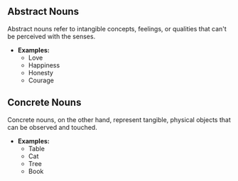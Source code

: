 ## Abstract Nouns

Abstract nouns refer to intangible concepts, feelings, or qualities that can't be perceived with the senses.

- **Examples:**
  - Love
  - Happiness
  - Honesty
  - Courage

## Concrete Nouns

Concrete nouns, on the other hand, represent tangible, physical objects that can be observed and touched.

- **Examples:**
  - Table
  - Cat
  - Tree
  - Book
